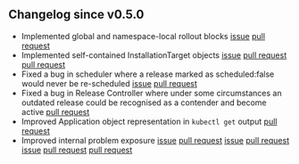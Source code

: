 ## Changelog since v0.5.0

* Implemented global and namespace-local rollout blocks [issue](https://github.com/bookingcom/shipper/issues/1) [pull request](https://github.com/bookingcom/shipper/pull/151)
* Implemented self-contained InstallationTarget objects [issue](https://github.com/bookingcom/shipper/issues/5) [pull request](https://github.com/bookingcom/shipper/pull/114) [pull request](https://github.com/bookingcom/shipper/pull/183)
* Fixed a bug in scheduler where a release marked as scheduled:false would never be re-scheduled [issue](https://github.com/bookingcom/shipper/issues/125) [pull request](https://github.com/bookingcom/shipper/pull/126)
* Fixed a bug in Release Controller where under some circumstances an outdated release could be recognised as a contender and become active [pull request](https://github.com/bookingcom/shipper/pull/166)
* Improved Application object representation in `kubectl get` output [pull request](https://github.com/bookingcom/shipper/pull/181)
* Improved internal problem exposure [issue](https://github.com/bookingcom/shipper/issues/170) [pull request](https://github.com/bookingcom/shipper/pull/179) [issue](https://github.com/bookingcom/shipper/issues/123) [pull request](https://github.com/bookingcom/shipper/pull/126) [issue](https://github.com/bookingcom/shipper/issues/174) [pull request](https://github.com/bookingcom/shipper/pull/178) [pull request](https://github.com/bookingcom/shipper/pull/135)
